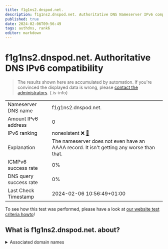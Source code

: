 ```yaml
---
title: f1g1ns2.dnspod.net.
description: f1g1ns2.dnspod.net. Authoritative DNS Nameserver IPv6 compatibility
published: true
date: 2024-02-06T09:56:49
tags: authdns, rank6
editor: markdown
---
```


# f1g1ns2.dnspod.net. Authoritative DNS IPv6 compatibility

> The results shown here are accumulated by automation. If you're convinced the displayed data is wrong, please [contact the administrators](/howto/chat). 
{.is-info}




|   |   |
| - | - |
| Nameserver DNS name | f1g1ns2.dnspod.net.
| Amount IPv6 address | 0
| IPv6 ranking | nonexistent :x: [🔗](/howto/ranking) |
| Explanation | The nameserver does not even have an AAAA record. It isn't getting any worse than that. |
| ICMPv6 success rate | 0%|
| DNS query success rate | 0% |
| Last Check Timestamp | 2024-02-06 10:56:49+01:00 |

To see how this test was performed, please have a look at [our website test criteria howto](/howto/testcriteria/authdns)!


## What is f1g1ns2.dnspod.net. about?






<details>
<summary>Associated domain names</summary>

pingcap.com

</details>

